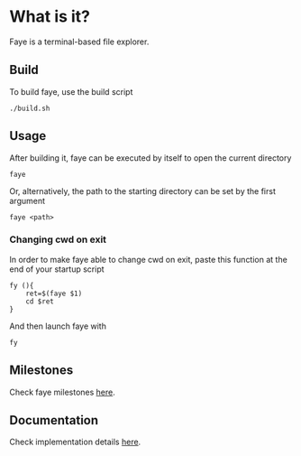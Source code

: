 # What is it?
Faye is a terminal-based file explorer.

## Build
To build faye, use the build script
```
./build.sh
```

## Usage
After building it, faye can be executed by itself to open the current directory
```
faye
```

Or, alternatively, the path to the starting directory can be set by the first argument
```
faye <path>
```

### Changing cwd on exit
In order to make faye able to change cwd on exit, paste this function at the end of your startup script
```
fy (){
	ret=$(faye $1)
	cd $ret
}

``` 
And then launch faye with
```
fy
```

## Milestones
Check faye milestones [here](ROADMAP.md).

## Documentation
Check implementation details [here](notes/details.md).
